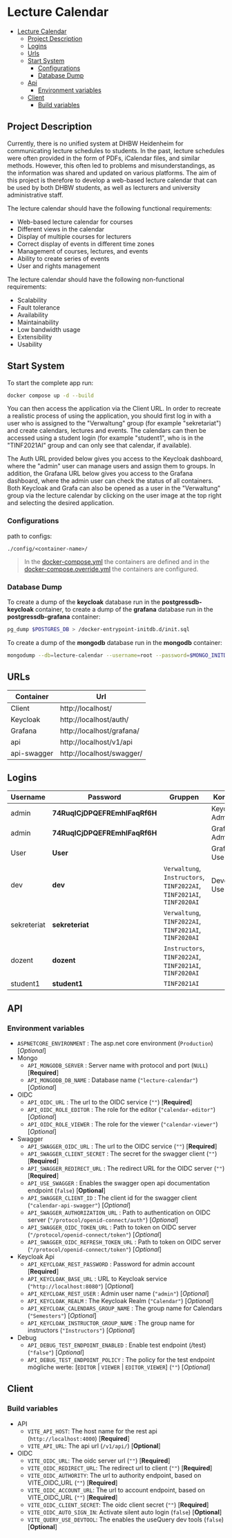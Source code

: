 # Lecture Calendar

- [Lecture Calendar](#lecture-calendar)
  - [Project Description](#project-description)
  - [Logins](#logins)
  - [Urls](#urls)
  - [Start System](#start-system)
    - [Configurations](#configurations)
    - [Database Dump](#database-dump)
  - [Api](#api)
    - [Environment variables](#environment-variables)
  - [Client](#client)
    - [Build variables](#build-variables)

## Project Description

Currently, there is no unified system at DHBW Heidenheim for communicating lecture schedules to students.
In the past, lecture schedules were often provided in the form of PDFs, iCalendar files, and similar methods.
However, this often led to problems and misunderstandings, as the information was shared and updated on various platforms.
The aim of this project is therefore to develop a web-based lecture calendar that can be used by both DHBW students, as well as lecturers and university administrative staff.

The lecture calendar should have the following functional requirements:

- Web-based lecture calendar for courses
- Different views in the calendar
- Display of multiple courses for lecturers
- Correct display of events in different time zones
- Management of courses, lectures, and events
- Ability to create series of events
- User and rights management

The lecture calendar should have the following non-functional requirements:

- Scalability
- Fault tolerance
- Availability
- Maintainability
- Low bandwidth usage
- Extensibility
- Usability

## Start System

To start the complete app run:
```sh
docker compose up -d --build
```
You can then access the application via the Client URL. In order to recreate a realistic process of using the application, you should first log in with a user who is assigned to the "Verwaltung" group (for example "sekretariat") and create calendars, lectures and events. The calendars can then be accessed using a student login (for example "student1", who is in the "TINF2021AI" group and can only see that calendar, if available).

The Auth URL provided below gives you access to the Keycloak dashboard, where the "admin" user can manage users and assign them to groups. In addition, the Grafana URL below gives you access to the Grafana dashboard, where the admin user can check the status of all containers.
Both Keycloak and Grafa can also be opened as a user in the "Verwaltung" group via the lecture calendar by clicking on the user image at the top right and selecting the desired application.

### Configurations

path to configs:

```path
./config/<container-name>/
```

> In the [docker-compose.yml](./docker-compose.yml) the containers are defined and in the [docker-compose.override.yml](./docker-compose.override.yml) the containers are configured.

### Database Dump

To create a dump of the **keycloak** database run in the **postgressdb-keycloak** container,
to create a dump of the **grafana** database run in the **postgressdb-grafana** container:

```sh
pg_dump $POSTGRES_DB > /docker-entrypoint-initdb.d/init.sql
```

To create a dump of the **mongodb** database run in the **mongodb** container:

```sh
mongodump --db=lecture-calendar --username=root --password=$MONGO_INITDB_ROOT_PASSWORD --authenticationDatabase=admin --gzip --archive=/backup_data/lecture-calendar.gz
```


## URLs

| Container | Url |
| --- | --- |
| Client | http://localhost/ |
| Keycloak | http://localhost/auth/ |
| Grafana | http://localhost/grafana/ |
| api | http://localhost/v1/api |
| api-swagger | http://localhost/swagger/ |


## Logins

| Username | Password | Gruppen | Kommentar |
| --- | --- | --- | --- |
| admin  | **74RuqICjDPQEFREmhIFaqRf6H** |   | Keycloak Admin |
| admin  | **74RuqICjDPQEFREmhIFaqRf6H** |  | Grafana Admin |
| User  | **User** |  | Grafana User |
| dev | **dev** | `Verwaltung`, `Instructors`, `TINF2022AI`, `TINF2021AI`, `TINF2020AI` | Development User |
| sekreteriat | **sekreteriat** | `Verwaltung`, `TINF2022AI`, `TINF2021AI`, `TINF2020AI` |
| dozent  | **dozent** | `Instructors`, `TINF2022AI`, `TINF2021AI`, `TINF2020AI` |
| student1  | **student1** | `TINF2021AI` |


## API

### Environment variables

- `ASPNETCORE_ENVIRONMENT` : The asp.net core environment (`Production`) [*Optional*]
- Mongo
  - `API_MONGODB_SERVER` : Server name with protocol and port (`NULL`) [**Required**]
  - `API_MONGODB_DB_NAME` : Database name (`"lecture-calendar"`) [*Optional*]
- OIDC
  - `API_OIDC_URL` : The url to the OIDC service (`""`) [**Required**]
  - `API_OIDC_ROLE_EDITOR` : The role for the editor (`"calendar-editor"`) [*Optional*]
  - `API_OIDC_ROLE_VIEWER` : The role for the viewer (`"calendar-viewer"`) [*Optional*]
- Swagger
  - `API_SWAGGER_OIDC_URL` : The url to the OIDC service (`""`) [**Required**]
  - `API_SWAGGER_CLIENT_SECRET` : The secret for the swagger client (`""`) [**Required**]
  - `API_SWAGGER_REDIRECT_URL` : The redirect URL for the OIDC server (`""`) [**Required**]
  - `API_USE_SWAGGER` : Enables the swagger open api documentation endpoint (`false`) [**Optional**]
  - `API_SWAGGER_CLIENT_ID` : The client id for the swagger client (`"calendar-api-swagger"`) [*Optional*]
  - `API_SWAGGER_AUTHORIZATION_URL` : Path to authentication on OIDC server (`"/protocol/openid-connect/auth"`) [*Optional*]
  - `API_SWAGGER_OIDC_TOKEN_URL` : Path to token on OIDC server (`"/protocol/openid-connect/token"`) [*Optional*]
  - `API_SWAGGER_OIDC_REFRESH_TOKEN_URL` : Path to token on OIDC server (`"/protocol/openid-connect/token"`) [*Optional*]
- Keycloak Api
  - `API_KEYCLOAK_REST_PASSWORD` : Password for admin account [**Required**]
  - `API_KEYCLOAK_BASE_URL` : URL to Keycloak service (`"http://localhost:8080"`) [*Optional*]
  - `API_KEYCLOAK_REST_USER` : Admin user name (`"admin"`) [*Optional*]
  - `API_KEYCLOAK_REALM` : The Keycloak Realm (`"Calendar"`) [*Optional*]
  - `API_KEYCLOAK_CALENDARS_GROUP_NAME` : The group name for Calendars (`"Semesters"`) [*Optional*]
  - `API_KEYCLOAK_INSTRUCTOR_GROUP_NAME` : The group name for instructors (`"Instructors"`) [*Optional*]
- Debug
  - `API_DEBUG_TEST_ENDPOINT_ENABLED` : Enable test endpoint (/test) (`"false"`) [*Optional*]
  - `API_DEBUG_TEST_ENDPOINT_POLICY` : The policy for the test endpoint mögliche werte: [`EDITOR` |  `VIEWER` | `EDITOR_VIEWER`] (`""`) [*Optional*]

## Client

### Build variables

- API
  - `VITE_API_HOST`: The host name for the rest api (`http://localhost:4000`) [**Required**]
  - `VITE_API_URL`: The api url (`/v1/api/`) [**Optional**]
- OIDC
  - `VITE_OIDC_URL`: The oidc server url (`""`) [**Required**]
  - `VITE_OIDC_REDIRECT_URL`: The redirect url to client (`""`) [**Required**]
  - `VITE_OIDC_AUTHORITY`: The url to authority endpoint, based on VITE_OIDC_URL  (`""`) [**Required**]
  - `VITE_OIDC_ACCOUNT_URL`: The url to account endpoint, based on VITE_OIDC_URL (`""`) [**Required**]
  - `VITE_OIDC_CLIENT_SECRET`: The oidc client secret (`""`) [**Required**]
  - `VITE_OIDC_AUTO_SIGN_IN`: Activate silent auto login (`false`) [**Optional**]
  - `VITE_QUERY_USE_DEVTOOL`: The enables the useQuery dev tools (`false`) [**Optional**]

